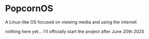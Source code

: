 # PopcornOS
A Linux-like OS focused on viewing media and using the internet

nothing here yet... I'll officially start the project after June 20th 2025
